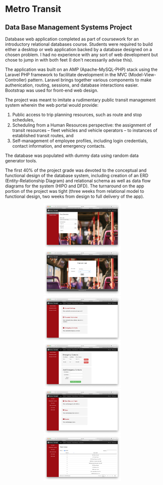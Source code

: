 # Metro Transit
## Data Base Management Systems Project
Database web application completed as part of coursework for an introductory relational databases course. Students were required to build either a desktop or web application backed by a database designed on a chosen problem. I had no experience with any sort of web development but chose to jump in with both feet (I don't necessarily advise this). 

The application was built on an AMP (Apache-MySQL-PHP) stack using the Laravel PHP framework to facilitate development in the MVC (Model-View-Controller) pattern. Laravel brings together various components to make authenication, routing, sessions, and database interactions easier. Bootstrap was used for front-end web design.

The project was meant to imitate a rudimentary public transit management system wherein the web portal would provide:
1. Public access to trip planning resources, such as route and stop schedules, 
2. Scheduling from a Human Resources perspective: the assignment of transit resources – fleet vehicles and vehicle operators – to instances of established transit routes, and
3. Self-management of employee profiles, including login credentials, contact information, and emergency contacts.

The database was populated with dummy data using random data generator tools. 

The first 40% of the project grade was devoted to the conceptual and functional design of the database system, including creation of an ERD (Entity-Relationship Diagram) and relational schema as well as data flow diagrams for the system (HIPO and DFD). The turnaround on the app portion of the project was tight (three weeks from relational model to functional design, two weeks from design to full delivery of the app).

<p align="center">
  <img src="img/demo.png" width="50%" height="50%">
  <img src="img/demo2.png" width="50%" height="50%">
  <img src="img/demo3.png" width="50%" height="50%">
  <img src="img/demo4.png" width="50%" height="50%">
  <img src="img/demo5.png" width="50%" height="50%">
  <img src="img/demo6.png" width="50%" height="50%">
</p>
